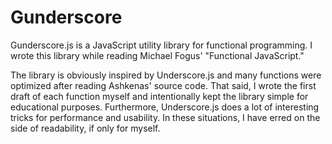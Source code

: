 Gunderscore
===========

Gunderscore.js is a JavaScript utility library for functional programming. I wrote this library while reading Michael Fogus' "Functional JavaScript."

The library is obviously inspired by Underscore.js and many functions were optimized after reading Ashkenas' source code. That said, I wrote the first draft of each function myself and intentionally kept the library simple for educational purposes. Furthermore, Underscore.js does a lot of interesting tricks for performance and usability. In these situations, I have erred on the side of readability, if only for myself.